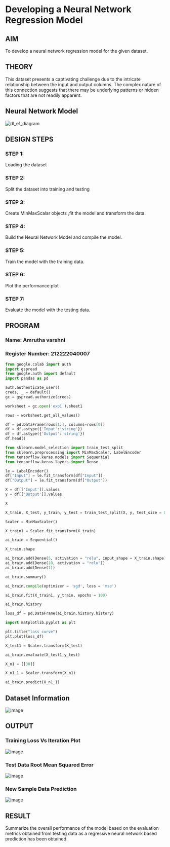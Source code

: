 # Developing a Neural Network Regression Model

## AIM

To develop a neural network regression model for the given dataset.

## THEORY
This dataset presents a captivating challenge due to the intricate relationship between the input and output columns. The complex nature of this connection suggests that there may be underlying patterns or hidden factors that are not readily apparent.

## Neural Network Model

![dl_e1_diagram](https://github.com/Ronick2005/basic-nn-model/assets/83219341/40de5741-1d0d-4ce9-97dd-5c520879a4d1)


## DESIGN STEPS

### STEP 1:

Loading the dataset

### STEP 2:

Split the dataset into training and testing

### STEP 3:

Create MinMaxScalar objects ,fit the model and transform the data.

### STEP 4:

Build the Neural Network Model and compile the model.

### STEP 5:

Train the model with the training data.

### STEP 6:

Plot the performance plot

### STEP 7:

Evaluate the model with the testing data.

## PROGRAM
### Name: Amrutha varshni
### Register Number: 212222040007
```python
from google.colab import auth
import gspread
from google.auth import default
import pandas as pd

auth.authenticate_user()
creds, _ = default()
gc = gspread.authorize(creds)

worksheet = gc.open('exp1').sheet1

rows = worksheet.get_all_values()

df = pd.DataFrame(rows[1:], columns=rows[0])
df = df.astype({'Input':'string'})
df = df.astype({'Output':'string'})
df.head()

from sklearn.model_selection import train_test_split
from sklearn.preprocessing import MinMaxScaler, LabelEncoder
from tensorflow.keras.models import Sequential
from tensorflow.keras.layers import Dense

le = LabelEncoder()
df["Input"] = le.fit_transform(df["Input"])
df["Output"] = le.fit_transform(df["Output"])

X = df[['Input']].values
y = df[['Output']].values

X

X_train, X_test, y_train, y_test = train_test_split(X, y, test_size = 0.2, random_state = 42)

Scaler = MinMaxScaler()

X_train1 = Scaler.fit_transform(X_train)

ai_brain = Sequential()

X_train.shape

ai_brain.add(Dense(5, activation = "relu", input_shape = X_train.shape))
ai_brain.add(Dense(10, activation = "relu"))
ai_brain.add(Dense(1))

ai_brain.summary()

ai_brain.compile(optimizer = 'sgd', loss = 'mse')

ai_brain.fit(X_train1, y_train, epochs = 100)

ai_brain.history

loss_df = pd.DataFrame(ai_brain.history.history)

import matplotlib.pyplot as plt

plt.title("loss curve")
plt.plot(loss_df)

X_test1 = Scaler.transform(X_test)

ai_brain.evaluate(X_test1,y_test)

X_n1 = [[30]]

X_n1_1 = Scaler.transform(X_n1)

ai_brain.predict(X_n1_1)
```
## Dataset Information
![image](https://github.com/Ronick2005/basic-nn-model/assets/83219341/886af0c5-f89d-4db0-aaec-f94a22d3b8d6)

## OUTPUT

### Training Loss Vs Iteration Plot
![image](https://github.com/Ronick2005/basic-nn-model/assets/83219341/68632f48-77d7-443b-a127-d151b6b9a308)

### Test Data Root Mean Squared Error
![image](https://github.com/Ronick2005/basic-nn-model/assets/83219341/dd6070f4-2501-4c69-9f73-676e17b7e27d)

### New Sample Data Prediction
![image](https://github.com/Ronick2005/basic-nn-model/assets/83219341/a9d0e3d7-c8c1-4312-b15c-9ba5e75583e3)

## RESULT
Summarize the overall performance of the model based on the evaluation metrics obtained from testing data as a regressive neural network based prediction has been obtained.
